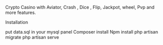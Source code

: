 Crypto Casino with Aviator, Crash , Dice , Flip, Jackpot, wheel, Pvp and more features.

Installation 

put data.sql in your mysql panel
Composer install
Npm install
php artisan migrate
php artisan serve
